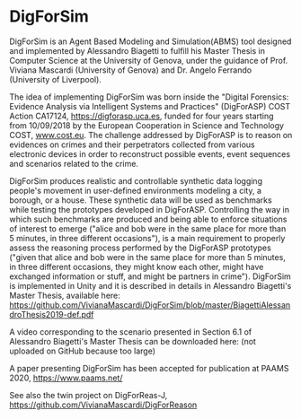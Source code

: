# DigForSim

DigForSim is an Agent Based Modeling and Simulation(ABMS) tool designed and implemented by Alessandro Biagetti to fulfill his Master Thesis in Computer Science at the University of Genova, under the guidance of Prof. Viviana Mascardi (University of Genova) and Dr. Angelo Ferrando (University of Liverpool). 

The idea of implementing DigForSim was born inside the "Digital Forensics: Evidence Analysis via Intelligent Systems and Practices" (DigForASP) COST Action CA17124, https://digforasp.uca.es, funded for four years starting from 10/09/2018 by the European Cooperation in Science and Technology COST, www.cost.eu. The challenge addressed by DigForASP is to reason  on  evidences  on  crimes  and  their  perpetrators  collected  from  various  electronic devices in order to reconstruct possible events, event sequences and scenarios related to the crime.

DigForSim produces realistic and controllable synthetic data logging people's movement in user-defined environments modeling a city, a borough, or a house. These synthetic data will be used as benchmarks while testing the prototypes developed in DigForASP. Controlling the way in which such benchmarks are produced and being able to enforce situations of interest to emerge ("alice and bob were in the same place for more than 5 minutes, in three different occasions"), is a main requirement to properly assess the reasoning process performed by the DigForASP prototypes ("given that alice and bob were in the same place for more than 5 minutes, in three different occasions, they might know each other, might have exchanged information or stuff, and might be partners in crime"). DigForSim is implemented in Unity and it is described in details in Alessandro Biagetti's Master Thesis, available here: https://github.com/VivianaMascardi/DigForSim/blob/master/BiagettiAlessandroThesis2019-def.pdf

A video corresponding to the scenario presented in Section 6.1 of Alessandro Biagetti's Master Thesis can be downloaded here: 
(not uploaded on GitHub because too large)

A paper presenting DigForSim has been accepted for publication at PAAMS 2020, https://www.paams.net/

See also the twin project on DigForReas-J, https://github.com/VivianaMascardi/DigForReason


